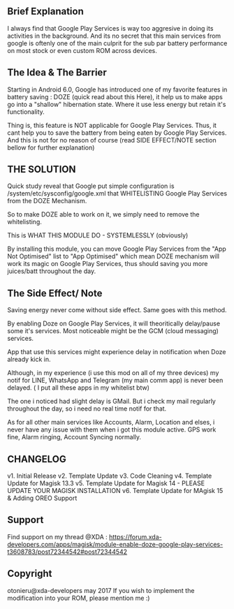 ## Brief Explanation
I always find that Google Play Services is way too aggresive in doing its activities in the background. And its no secret that this main services from google is oftenly one of the main culprit for the sub par battery performance on most stock or even custom ROM across devices.

## The Idea & The Barrier
Starting in Android 6.0, Google has introduced one of my favorite features in battery saving : DOZE (quick read about this Here), it help us to make apps go into a "shallow" hibernation state. Where it use less energy but retain it's functionality.

Thing is, this feature is NOT applicable for Google Play Services. Thus, it cant help you to save the battery from being eaten by Google Play Services. And this is not for no reason of course (read SIDE EFFECT/NOTE section bellow for further explanation)

## THE SOLUTION
Quick study reveal that Google put simple configuration is /system/etc/sysconfig/google.xml that WHITELISTING Google Play Services from the DOZE Mechanism.

So to make DOZE able to work on it, we simply need to remove the whitelisting.

This is WHAT THIS MODULE DO - SYSTEMLESSLY (obviously)

By installing this module, you can move Google Play Services from the "App Not Optimised" list to "App Optimised" which mean DOZE mechanism will work its magic on Google Play Services, thus should saving you more juices/batt throughout the day.

## The Side Effect/ Note
Saving energy never come without side effect. Same goes with this method.

By enabling Doze on Google Play Services, it will theoritically delay/pause some it's services. Most noticeable might be the GCM (cloud messaging) services.

App that use this services might experience delay in notification when Doze already kick in.

Although, in my experience (i use this mod on all of my three devices) my notif for LINE, WhatsApp and Telegram (my main comm app) is never been delayed. ( I put all these apps in my whitelist btw)

The one i noticed had slight delay is GMail. But i check my mail regularly throughout the day, so i need no real time notif for that.

As for all other main services like Accounts, Alarm, Location and elses, i never have any issue with them when i got this module active. GPS work fine, Alarm ringing, Account Syncing normally.

## CHANGELOG
v1. Initial Release
v2. Template Update
v3. Code Cleaning
v4. Template Update for Magisk 13.3
v5. Template Update for Magisk 14 - PLEASE UPDATE YOUR MAGISK INSTALLATION
v6. Template Update for MAgisk 15 & Adding OREO Support

## Support
Find support on my thread @XDA : https://forum.xda-developers.com/apps/magisk/module-enable-doze-google-play-services-t3608783/post72344542#post72344542

## Copyright
otonieru@xda-developers may 2017
If you wish to implement the modification into your ROM, please mention me :)
